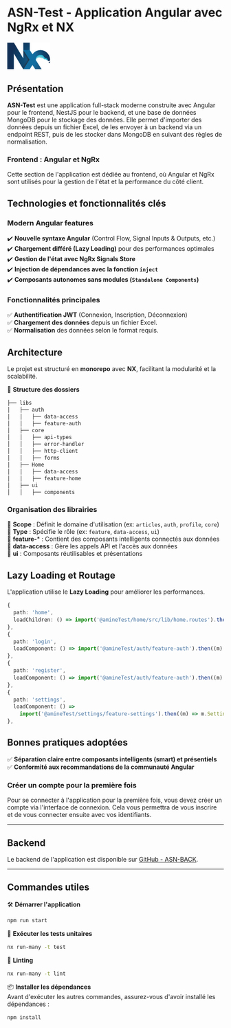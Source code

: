 # **ASN-Test - Application Angular avec NgRx et NX**  

<img src="apps/amineTest/src/assets/nx-logo.png" alt="MyApp Example App" width="100"/>

## **Présentation**  
**ASN-Test** est une application full-stack moderne construite avec Angular pour le frontend, NestJS pour le backend, et une base de données MongoDB pour le stockage des données. Elle permet d'importer des données depuis un fichier Excel, de les envoyer à un backend via un endpoint REST, puis de les stocker dans MongoDB en suivant des règles de normalisation.

### **Frontend : Angular et NgRx**  
Cette section de l'application est dédiée au frontend, où Angular et NgRx sont utilisés pour la gestion de l'état et la performance du côté client.

## **Technologies et fonctionnalités clés**  
### **Modern Angular features**  
✔️ **Nouvelle syntaxe Angular** (Control Flow, Signal Inputs & Outputs, etc.)  
✔️ **Chargement différé (Lazy Loading)** pour des performances optimales  
✔️ **Gestion de l'état avec NgRx Signals Store**  
✔️ **Injection de dépendances avec la fonction `inject`**  
✔️ **Composants autonomes sans modules (`Standalone Components`)**  

### **Fonctionnalités principales**  
✅ **Authentification JWT** (Connexion, Inscription, Déconnexion)  
✅ **Chargement des données** depuis un fichier Excel.  
✅ **Normalisation** des données selon le format requis.

## **Architecture**  
Le projet est structuré en **monorepo** avec **NX**, facilitant la modularité et la scalabilité.  

📂 **Structure des dossiers**  
```
├── libs
│   ├── auth
│   │   ├── data-access
│   │   ├── feature-auth
│   ├── core
│   │   ├── api-types
│   │   ├── error-handler
│   │   ├── http-client
│   │   ├── forms
│   ├── Home
│   │   ├── data-access
│   │   ├── feature-home
│   ├── ui
│   │   ├── components
```

### **Organisation des librairies**  
🔹 **Scope** : Définit le domaine d'utilisation (ex: `articles`, `auth`, `profile`, `core`)  
🔹 **Type** : Spécifie le rôle (ex: `feature`, `data-access`, `ui`)  
🔹 **feature-*** : Contient des composants intelligents connectés aux données  
🔹 **data-access** : Gère les appels API et l'accès aux données  
🔹 **ui** : Composants réutilisables et présentations  

## **Lazy Loading et Routage**  
L'application utilise le **Lazy Loading** pour améliorer les performances.

```typescript
{
  path: 'home',
  loadChildren: () => import('@amineTest/home/src/lib/home.routes').then((m) => m.HOME_ROUTES),
},
{
  path: 'login',
  loadComponent: () => import('@amineTest/auth/feature-auth').then((m) => m.LoginComponent),
},
{
  path: 'register',
  loadComponent: () => import('@amineTest/auth/feature-auth').then((m) => m.RegisterComponent),
},
{
  path: 'settings',
  loadComponent: () =>
    import('@amineTest/settings/feature-settings').then((m) => m.SettingsComponent),
},
```

## **Bonnes pratiques adoptées**  
✅ **Séparation claire entre composants intelligents (smart) et présentiels**  
✅ **Conformité aux recommandations de la communauté Angular**  

### **Créer un compte pour la première fois**  
Pour se connecter à l'application pour la première fois, vous devez créer un compte via l'interface de connexion. Cela vous permettra de vous inscrire et de vous connecter ensuite avec vos identifiants.

---

## **Backend**  
Le backend de l'application est disponible sur [GitHub - ASN-BACK](https://github.com/enimakherratia/ASN-BACK).

------

## **Commandes utiles**  
🛠 **Démarrer l'application**  
```bash
npm run start
```

🧪 **Exécuter les tests unitaires**  
```bash
nx run-many -t test
```

📏 **Linting**  
```bash
nx run-many -t lint
```

📦 **Installer les dépendances**  
Avant d'exécuter les autres commandes, assurez-vous d'avoir installé les dépendances :  
```bash
npm install


